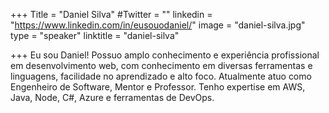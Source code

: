 +++
Title = "Daniel Silva"
#Twitter = ""
linkedin = "https://www.linkedin.com/in/eusouodaniel/"
image = "daniel-silva.jpg"
type = "speaker"
linktitle = "daniel-silva"

+++
Eu sou Daniel! Possuo amplo conhecimento e experiência profissional em desenvolvimento web, com conhecimento em diversas ferramentas e linguagens, facilidade no aprendizado e alto foco. Atualmente atuo como Engenheiro de Software, Mentor e Professor. Tenho expertise em AWS, Java, Node, C#, Azure e ferramentas de DevOps.
